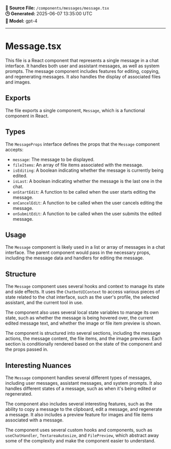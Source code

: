**📄 Source File:** `/components/messages/message.tsx`  
**🕒 Generated:** 2025-06-07 13:35:00 UTC  
**🤖 Model:** gpt-4

---

# Message.tsx

This file is a React component that represents a single message in a chat interface. It handles both user and assistant messages, as well as system prompts. The message component includes features for editing, copying, and regenerating messages. It also handles the display of associated files and images.

## Exports

The file exports a single component, `Message`, which is a functional component in React.

## Types

The `MessageProps` interface defines the props that the `Message` component accepts:

- `message`: The message to be displayed.
- `fileItems`: An array of file items associated with the message.
- `isEditing`: A boolean indicating whether the message is currently being edited.
- `isLast`: A boolean indicating whether the message is the last one in the chat.
- `onStartEdit`: A function to be called when the user starts editing the message.
- `onCancelEdit`: A function to be called when the user cancels editing the message.
- `onSubmitEdit`: A function to be called when the user submits the edited message.

## Usage

The `Message` component is likely used in a list or array of messages in a chat interface. The parent component would pass in the necessary props, including the message data and handlers for editing the message.

## Structure

The `Message` component uses several hooks and context to manage its state and side effects. It uses the `ChatbotUIContext` to access various pieces of state related to the chat interface, such as the user's profile, the selected assistant, and the current tool in use.

The component also uses several local state variables to manage its own state, such as whether the message is being hovered over, the current edited message text, and whether the image or file item preview is shown.

The component is structured into several sections, including the message actions, the message content, the file items, and the image previews. Each section is conditionally rendered based on the state of the component and the props passed in.

## Interesting Nuances

The `Message` component handles several different types of messages, including user messages, assistant messages, and system prompts. It also handles different states of a message, such as when it's being edited or regenerated.

The component also includes several interesting features, such as the ability to copy a message to the clipboard, edit a message, and regenerate a message. It also includes a preview feature for images and file items associated with a message.

The component uses several custom hooks and components, such as `useChatHandler`, `TextareaAutosize`, and `FilePreview`, which abstract away some of the complexity and make the component easier to understand.